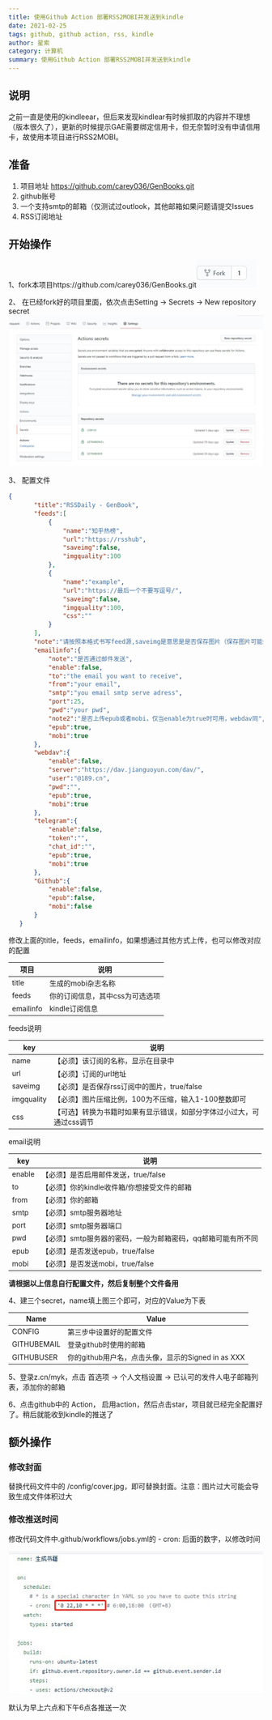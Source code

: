 ```yaml
---
title: 使用Github Action 部署RSS2MOBI并发送到kindle
date: 2021-02-25
tags: github, github action, rss, kindle
author: 星索
category: 计算机
summary: 使用Github Action 部署RSS2MOBI并发送到kindle
---
```


## 说明

之前一直是使用的kindleear，但后来发现kindlear有时候抓取的内容并不理想（版本很久了），更新的时候提示GAE需要绑定信用卡，但无奈暂时没有申请信用卡，故使用本项目进行RSS2MOBI。

## 准备

1. 项目地址 https://github.com/carey036/GenBooks.git
2. github账号
3. 一个支持smtp的邮箱（仅测试过outlook，其他邮箱如果问题请提交Issues
4. RSS订阅地址

## 开始操作

1、fork本项目https://github.com/carey036/GenBooks.git![forkl](.\images\forkl.jpg)

2、 在已经fork好的项目里面，依次点击Setting -> Secrets -> New repository secret![secret](.\images\secret.jpg)

3、 配置文件

```json
{
       "title":"RSSDaily - GenBook",
       "feeds":[
           {
               "name":"知乎热榜",
               "url":"https://rsshub",
               "saveimg":false,
               "imgquality":100
           },
           {
               "name":"example",
               "url":"https://最后一个不要写逗号/",
               "saveimg":false,
               "imgquality":100,
               "css":""
           }
       ],
       "note":"请按照本格式书写feed源,saveimg是意思是是否保存图片（保存图片可能会导致排版错误），imgquality为压缩图片的比例，100表示不压缩，图片过多时，不压缩会导致文件较大",
       "emailinfo":{
           "note":"是否通过邮件发送",
           "enable":false,
           "to":"the email you want to receive",
           "from":"your email",
           "smtp":"you email smtp serve adress",
           "port":25,
           "pwd":"your pwd",
           "note2":"是否上传epub或者mobi，仅当enable为true时可用，webdav同",
           "epub":true,
           "mobi":true
       },
       "webdav":{
           "enable":false,
           "server":"https://dav.jianguoyun.com/dav/",
           "user":"@189.cn",
           "pwd":"",
           "epub":true,
           "mobi":true
       },
       "telegram":{
           "enable":false,
           "token":"",
           "chat_id":"",
           "epub":true,
           "mobi":true
       },
       "Github":{
           "enable":false,
           "epub":false,
           "mobi":false
       }
   }
```
   修改上面的title，feeds，emailinfo，如果想通过其他方式上传，也可以修改对应的配置

| 项目      | 说明                            |
| --------- | ------------------------------- |
| title     | 生成的mobi杂志名称              |
| feeds     | 你的订阅信息，其中css为可选选项 |
| emailinfo | kindle订阅信息                  |

   feeds说明

| key        | 说明                                                         |
| ---------- | ------------------------------------------------------------ |
| name       | 【必须】该订阅的名称，显示在目录中                           |
| url        | 【必须】订阅的url地址                                        |
| saveimg    | 【必须】是否保存rss订阅中的图片，true/false                  |
| imgquality | 【必须】图片压缩比例，100为不压缩，输入1-100整数即可         |
| css        | 【可选】转换为书籍时如果有显示错误，如部分字体过小过大，可通过css调节 |

   email说明

| key    | 说明                                                         |
| ------ | ------------------------------------------------------------ |
| enable | 【必须】是否启用邮件发送，true/false                         |
| to     | 【必须】你的kindle收件箱/你想接受文件的邮箱                  |
| from   | 【必须】你的邮箱                                             |
| smtp   | 【必须】smtp服务器地址                                       |
| port   | 【必须】smtp服务器端口                                       |
| pwd    | 【必须】smtp服务器的密码，一般为邮箱密码，qq邮箱可能有所不同 |
| epub   | 【必须】是否发送epub，true/false                             |
| mobi   | 【必须】是否发送mobi，true/false                             |

   **请根据以上信息自行配置文件，然后复制整个文件备用**

4、建三个secret，name填上图三个即可，对应的Value为下表

| Name        | Value                                              |
| ----------- | -------------------------------------------------- |
| CONFIG      | 第三步中设置好的配置文件                           |
| GITHUBEMAIL | 登录github时使用的邮箱                             |
| GITHUBUSER  | 你的github用户名，点击头像，显示的Signed in as XXX |

5、登录z.cn/myk，点击 首选项 -> 个人文档设置 -> 已认可的发件人电子邮箱列表，添加你的邮箱

6、点击github中的 Action， 启用action，然后点击star，项目就已经完全配置好了。稍后就能收到kindle的推送了

## 额外操作

### 修改封面

替换代码文件中的 /config/cover.jpg，即可替换封面。注意：图片过大可能会导致生成文件体积过大

### 修改推送时间

修改代码文件中.github/workflows/jobs.yml的 - cron: 后面的数字，以修改时间

![time](.\images\time.jpg)

默认为早上六点和下午6点各推送一次